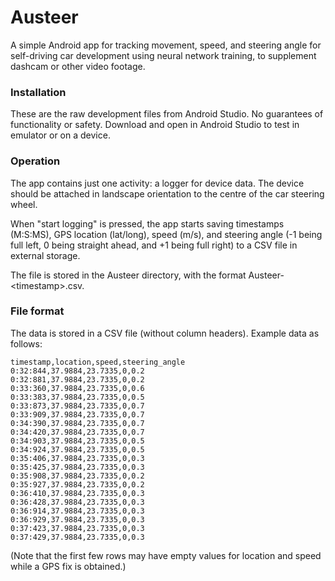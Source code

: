 # Austeer

A simple Android app for tracking movement, speed, and steering angle for self-driving car development using neural network training, to supplement dashcam or other video footage.

### Installation

These are the raw development files from Android Studio. No guarantees of functionality or safety. Download and open in Android Studio to test in emulator or on a device.

### Operation

The app contains just one activity: a logger for device data. The device should be attached in landscape orientation to the centre of the car steering wheel.

When "start logging" is pressed, the app starts saving timestamps (M:S:MS), GPS location (lat/long), speed (m/s), and steering angle (-1 being full left, 0 being straight ahead, and +1 being full right) to a CSV file in external storage.

The file is stored in the Austeer directory, with the format Austeer-&lt;timestamp&gt;.csv.

### File format

The data is stored in a CSV file (without column headers). Example data as follows:

```
timestamp,location,speed,steering_angle
0:32:844,37.9884,23.7335,0,0.2
0:32:881,37.9884,23.7335,0,0.2
0:33:360,37.9884,23.7335,0,0.6
0:33:383,37.9884,23.7335,0,0.5
0:33:873,37.9884,23.7335,0,0.7
0:33:909,37.9884,23.7335,0,0.7
0:34:390,37.9884,23.7335,0,0.7
0:34:420,37.9884,23.7335,0,0.7
0:34:903,37.9884,23.7335,0,0.5
0:34:924,37.9884,23.7335,0,0.5
0:35:406,37.9884,23.7335,0,0.3
0:35:425,37.9884,23.7335,0,0.3
0:35:908,37.9884,23.7335,0,0.2
0:35:927,37.9884,23.7335,0,0.2
0:36:410,37.9884,23.7335,0,0.3
0:36:428,37.9884,23.7335,0,0.3
0:36:914,37.9884,23.7335,0,0.3
0:36:929,37.9884,23.7335,0,0.3
0:37:423,37.9884,23.7335,0,0.3
0:37:429,37.9884,23.7335,0,0.3
```

(Note that the first few rows may have empty values for location and speed while a GPS fix is obtained.)
